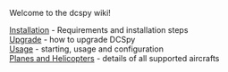 Welcome to the dcspy wiki!

[Installation](installation) - Requirements and installation steps  
[Upgrade](upgrade) - how to upgrade DCSpy  
[Usage](usage) - starting, usage and configuration  
[Planes and Helicopters](planes-and-helicopters) - details of all supported aircrafts  
